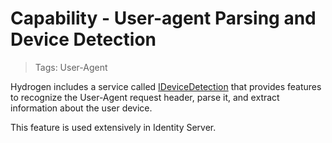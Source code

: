 # Capability - User-agent Parsing and Device Detection

> Tags: User-Agent

Hydrogen includes a service called [IDeviceDetection](../ref/hydrogen-2.0/AspNetCore.Extensions.md) that provides features to recognize the User-Agent request header, parse it, and extract information about the user device.

This feature is used extensively in Identity Server.
